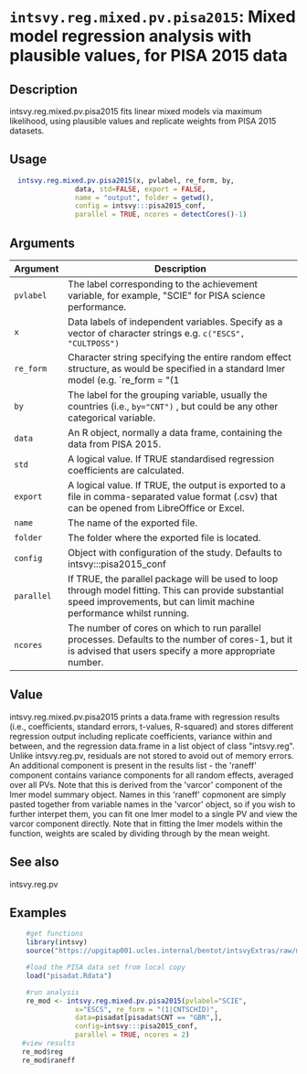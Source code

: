 # `intsvy.reg.mixed.pv.pisa2015`: Mixed model regression analysis with plausible values, for PISA 2015 data

## Description


 intsvy.reg.mixed.pv.pisa2015 fits linear mixed models via maximum likelihood, using plausible values and replicate weights from PISA 2015 datasets.


## Usage

```r
  intsvy.reg.mixed.pv.pisa2015(x, pvlabel, re_form, by, 
                data, std=FALSE, export = FALSE, 
                name = "output", folder = getwd(), 
                config = intsvy:::pisa2015_conf,
                parallel = TRUE, ncores = detectCores()-1)
```


## Arguments

Argument      |Description
------------- |----------------
```pvlabel```     |      The label corresponding to the achievement variable, for example, "SCIE" for PISA science performance. 
```x```     |      Data labels of independent variables. Specify as a vector of character strings e.g. `c("ESCS", "CULTPOSS")`  
```re_form```     |      Character string specifying the entire random effect structure, as would be specified in a standard lmer model (e.g. `re_form = "(1|CNTSCHID) + (1|CNT)"` or `re_form = "(ESCS|CNTSCHID)"` ). Note that random intercepts and random slopes can be fitted in this manner, but 
```by```     |      The label for the grouping variable, usually the countries (i.e., `by="CNT")` , but could be any other categorical variable. 
```data```     |      An R object, normally a data frame, containing the data from PISA 2015. 
```std```     |      A logical value. If TRUE standardised regression coefficients are calculated. 
```export```     |      A logical value. If TRUE, the output is exported to a file in comma-separated value format (.csv) that can be opened from LibreOffice or Excel. 
```name```     |      The name of the exported file. 
```folder```     |      The folder where the exported file is located. 
```config```     |      Object with configuration of the study. Defaults to intsvy:::pisa2015_conf 
```parallel```     |      If TRUE, the parallel package will be used to loop through model fitting. This can provide substantial speed improvements, but can limit machine performance whilst running. 
```ncores```     |      The number of cores on which to run parallel processes. Defaults to the number of cores-1, but it is advised that users specify a more appropriate number. 

## Value


 intsvy.reg.mixed.pv.pisa2015 prints a data.frame with regression results (i.e., coefficients, standard errors, t-values, R-squared) and stores  different regression output including replicate coefficients, variance within and between, and the regression data.frame in a list object of class "intsvy.reg".
 Unlike intsvy.reg.pv, residuals are not stored to avoid out of memory errors.
 An additional component is present in the results list - the 'raneff' component contains variance components for all random effects, averaged over all PVs. Note that this is derived from the 'varcor' component of the lmer model summary object. Names in this 'raneff' copmonent are simply pasted together from variable names in the 'varcor' object, so if you wish to further interpet them, you can fit one lmer model to a single PV and view the varcor component directly.
 Note that in fitting the lmer models within the function, weights are scaled by dividing through by the mean weight.


## See also

 intsvy.reg.pv


## Examples

```r 
    #get functions
    library(intsvy)
    source("https://upgitap001.ucles.internal/bentot/intsvyExtras/raw/master/functions/intsvy.reg.mixed.pv.pisa2015.R")

    #load the PISA data set from local copy
    load("pisadat.Rdata")

    #run analysis
    re_mod <- intsvy.reg.mixed.pv.pisa2015(pvlabel="SCIE", 
                x="ESCS", re_form = "(1|CNTSCHID)", 
                data=pisadat[pisadat$CNT == "GBR",], 
                config=intsvy:::pisa2015_conf, 
                parallel = TRUE, ncores = 2)
   #view results
   re_mod$reg
   re_mod$raneff

 ``` 

